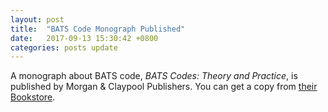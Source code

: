 ```yaml
---
layout: post
title:  "BATS Code Monograph Published"
date:   2017-09-13 15:30:42 +0800
categories: posts update
---
```

A monograph about BATS code, _BATS Codes: Theory and Practice_, is published by Morgan & Claypool Publishers. You can get a copy from [their Bookstore](http://www.morganclaypoolpublishers.com/catalog_Orig/product_info.php?products_id=1111).
